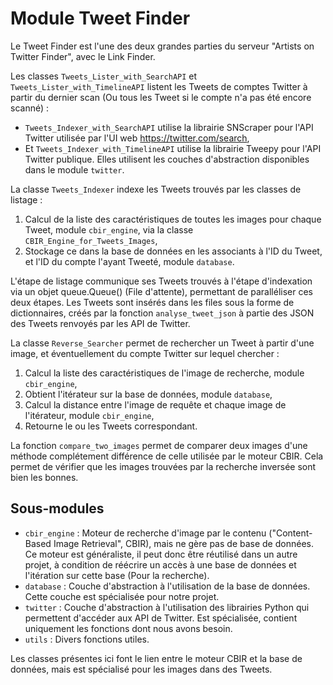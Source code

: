# Module Tweet Finder

Le Tweet Finder est l'une des deux grandes parties du serveur "Artists on Twitter Finder", avec le Link Finder.

Les classes `Tweets_Lister_with_SearchAPI` et `Tweets_Lister_with_TimelineAPI` listent les Tweets de comptes Twitter à partir du dernier scan (Ou tous les Tweet si le compte n'a pas été encore scanné) :
* `Tweets_Indexer_with_SearchAPI` utilise la librairie SNScraper pour l'API Twitter utilisée par l'UI web https://twitter.com/search,
* Et `Tweets_Indexer_with_TimelineAPI` utilise la librairie Tweepy pour l'API Twitter publique.
Elles utilisent les couches d'abstraction disponibles dans le module `twitter`.

La classe `Tweets_Indexer` indexe les Tweets trouvés par les classes de listage :
1. Calcul de la liste des caractéristiques de toutes les images pour chaque Tweet, module `cbir_engine`, via la classe `CBIR_Engine_for_Tweets_Images`,
2. Stockage ce dans la base de données en les associants à l'ID du Tweet, et l'ID du compte l'ayant Tweeté, module `database`.

L'étape de listage communique ses Tweets trouvés à l'étape d'indexation via un objet queue.Queue() (File d'attente), permettant de paralléliser ces deux étapes.
Les Tweets sont insérés dans les files sous la forme de dictionnaires, créés par la fonction `analyse_tweet_json` à partie des JSON des Tweets renvoyés par les API de Twitter.

La classe `Reverse_Searcher` permet de rechercher un Tweet à partir d'une image, et éventuellement du compte Twitter sur lequel chercher :
1. Calcul la liste des caractéristiques de l'image de recherche, module `cbir_engine`,
2. Obtient l'itérateur sur la base de données, module `database`,
3. Calcul la distance entre l'image de requête et chaque image de l'itérateur, module `cbir_engine`,
4. Retourne le ou les Tweets correspondant.

La fonction `compare_two_images` permet de comparer deux images d'une méthode complétement différence de celle utilisée par le moteur CBIR. Cela permet de vérifier que les images trouvées par la recherche inversée sont bien les bonnes.


## Sous-modules

* `cbir_engine` : Moteur de recherche d'image par le contenu ("Content-Based Image Retrieval", CBIR), mais ne gère pas de base de données. Ce moteur est généraliste, il peut donc être réutilisé dans un autre projet, à condition de réécrire un accès à une base de données et l'itération sur cette base (Pour la recherche).
* `database` : Couche d'abstraction à l'utilisation de la base de données. Cette couche est spécialisée pour notre projet.
* `twitter` : Couche d'abstraction à l'utilisation des librairies Python qui permettent d'accéder aux API de Twitter. Est spécialisée, contient uniquement les fonctions dont nous avons besoin.
* `utils` : Divers fonctions utiles.

Les classes présentes ici font le lien entre le moteur CBIR et la base de données, mais est spécialisé pour les images dans des Tweets.
